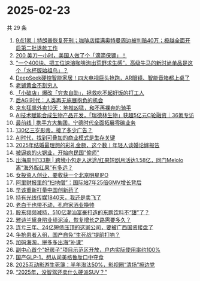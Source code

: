# 2025-02-23

共 29 条

<!-- BEGIN 36KR -->
<!-- 最后更新时间 2025-02-23 01:06:22 +0800 -->
1. [9点1氪｜特朗普恢复死刑；咖啡店摆满奥特曼周边被判赔40万；极越全面开启第二批退款工作](https://36kr.com/p/3176549661528448)
1. [200 美刀一小时，美国人做了个「滴滴保镖」！](https://36kr.com/p/3177270231257475)
1. [“一个400块、把工位速溶咖啡泡出荒野求生感”，高级牛马的新时尚单品是这个「水杯版始祖鸟」？](https://36kr.com/p/3177365195739521)
1. [DeepSeek硬控智能家居！四大电视巨头抢跑，AR眼镜、智能音箱都上桌了](https://36kr.com/p/3176493972705665)
1. [老铺黄金不割穷人](https://36kr.com/p/3176346350389632)
1. [「小破店」爆改「穷鬼自助」，拯救吃不起好饭的打工人](https://36kr.com/p/3176275204313735)
1. [后AGI时代：人类再无施展抱负的机会](https://36kr.com/p/3134975966944004)
1. [京东狂飙外卖10天：地推凶猛，和不再裸奔的骑手](https://36kr.com/p/3176400562688643)
1. [AI技术赋能合成生物产品开发，「瑞德林生物」获超5亿元C轮融资｜36氪专访](https://36kr.com/p/3156344589622018)
1. [最前线 | 携手方大集团，宁德时代全面拓展零碳业务](https://36kr.com/p/3177512366641541)
1. [130亿三岁影帝，接了多少广告？](https://36kr.com/p/3177319642403459)
1. [AI时代，找到可叠加的商业模式是生存关键](https://36kr.com/p/3156651004631553)
1. [2025年结婚最理想的彩礼金额，这个数丨年轻人谈婚论嫁报告](https://36kr.com/p/3176282884608391)
1. [被逼疯的火锅业，开始向民国"偷师"](https://36kr.com/p/3177166064029831)
1. [出海周刊133期 | 跨境小包走入迷途/红果短剧月活达1.58亿，同门Melolo离“海外版红果”有多远？](https://36kr.com/p/3177049723900296)
1. [女投资人创业，要收获一个北京明星IPO](https://36kr.com/p/3177253843669380)
1. [阿里财报里的“扫地僧”：国际站7年25倍GMV增长背后](https://36kr.com/p/3176255919035013)
1. [早该重新打量中国创新药了](https://36kr.com/p/3176323675345542)
1. [持有光线传媒1840天，我还是卖飞了](https://36kr.com/p/3177272155525763)
1. [老白干也带不动，孔府家酒业换帅](https://36kr.com/p/3177252842574464)
1. [股东频频减持，510亿潮汕富豪打造的东鹏饮料不“甜”了？](https://36kr.com/p/3176521970223493)
1. [雅诗兰黛身陷业绩泥淖，恢复增长之路需要多久？](https://36kr.com/p/3176473331290759)
1. [连亏三年、24亿短债压顶的这家公司，要被广西国资接盘了](https://36kr.com/p/3177174602191236)
1. [争抢患者入组，国产自免“生死战”提前打响？](https://36kr.com/p/3177035849388676)
1. [加码海淘，拼多多出海“补课”](https://36kr.com/p/3176484608381316)
1. [副中心首个"好房子"项目示范区开放，户内实际使用率约100%](https://36kr.com/p/3177346216333957)
1. [国产GLP-1，想从司美格鲁肽口中夺食](https://36kr.com/p/3177252688007561)
1. [2025互动影游生死簿：半年淘汰50%，影视圈“清场”擦边党](https://36kr.com/p/3176475535282818)
1. [“2025年，没智驾还卖什么硬派SUV？”](https://36kr.com/p/3177065339982468)
<!-- END 36KR -->